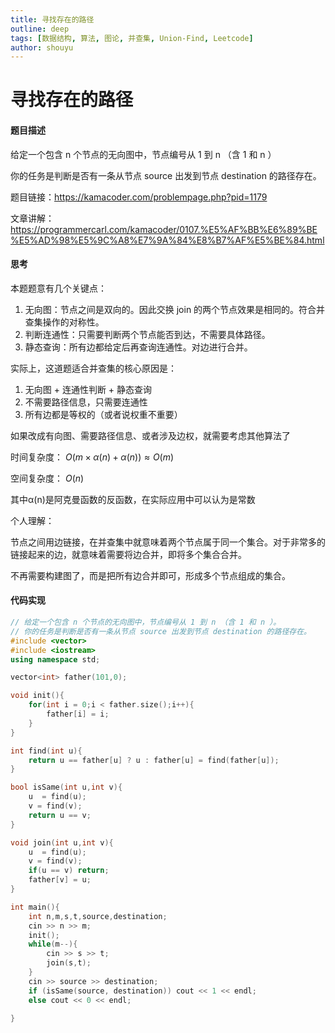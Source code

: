 ```yaml
---
title: 寻找存在的路径
outline: deep
tags: [数据结构, 算法, 图论, 并查集, Union-Find, Leetcode]
author: shouyu
---
```


# 寻找存在的路径

#### 题目描述

给定一个包含 n 个节点的无向图中，节点编号从 1 到 n （含 1 和 n ）

你的任务是判断是否有一条从节点 source 出发到节点 destination 的路径存在。

题目链接：https://kamacoder.com/problempage.php?pid=1179

文章讲解：https://programmercarl.com/kamacoder/0107.%E5%AF%BB%E6%89%BE%E5%AD%98%E5%9C%A8%E7%9A%84%E8%B7%AF%E5%BE%84.html

#### 思考

本题题意有几个关键点：

1. 无向图：节点之间是双向的。因此交换 join 的两个节点效果是相同的。符合并查集操作的对称性。
2. 判断连通性：只需要判断两个节点能否到达，不需要具体路径。
3. 静态查询：所有边都给定后再查询连通性。对边进行合并。

实际上，这道题适合并查集的核心原因是：

1. 无向图 + 连通性判断 + 静态查询
2. 不需要路径信息，只需要连通性
3. 所有边都是等权的（或者说权重不重要）

如果改成有向图、需要路径信息、或者涉及边权，就需要考虑其他算法了 

时间复杂度： $O(m×α(n) + α(n)) ≈ O(m)$

空间复杂度： $O(n)$

其中α(n)是阿克曼函数的反函数，在实际应用中可以认为是常数 

个人理解：

节点之间用边链接，在并查集中就意味着两个节点属于同一个集合。对于非常多的链接起来的边，就意味着需要将边合并，即将多个集合合并。

不再需要构建图了，而是把所有边合并即可，形成多个节点组成的集合。

#### 代码实现

```C++
// 给定一个包含 n 个节点的无向图中，节点编号从 1 到 n （含 1 和 n ）。
// 你的任务是判断是否有一条从节点 source 出发到节点 destination 的路径存在。
#include <vector>
#include <iostream>
using namespace std;

vector<int> father(101,0);

void init(){
    for(int i = 0;i < father.size();i++){
        father[i] = i;
    }
}

int find(int u){
    return u == father[u] ? u : father[u] = find(father[u]);
}

bool isSame(int u,int v){
    u  = find(u);
    v = find(v);
    return u == v;
}

void join(int u,int v){
    u  = find(u);
    v = find(v);
    if(u == v) return;
    father[v] = u;
}

int main(){
    int n,m,s,t,source,destination;
    cin >> n >> m;
    init();
    while(m--){
        cin >> s >> t;
        join(s,t);
    }
    cin >> source >> destination;
    if (isSame(source, destination)) cout << 1 << endl;
    else cout << 0 << endl;

}
```


